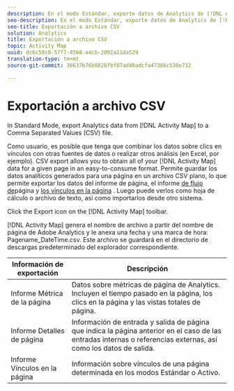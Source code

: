 ```yaml
---
description: En el modo Estándar, exporte datos de Analytics de [!DNL Activity Map] a un archivo de valores separados por comas (CSV).
seo-description: En el modo Estándar, exporte datos de Analytics de [!DNL Activity Map] a un archivo de valores separados por comas (CSV).
seo-title: Exportación a archivo CSV
solution: Analytics
title: Exportación a archivo CSV
topic: Activity Map
uuid: dc6c50c0-57f7-45b8-a4cb-2092a21da529
translation-type: tm+mt
source-git-commit: 36637b76b8026fbf87ad48adcfa47386c530e732

---
```



# Exportación a archivo CSV

In Standard Mode, export Analytics data from [!DNL Activity Map] to a Comma Separated Values (CSV) file.

Como usuario, es posible que tenga que combinar los datos sobre clics en vínculos con otras fuentes de datos o realizar otros análisis (en Excel, por ejemplo). CSV export allows you to obtain all of your [!DNL Activity Map] data for a given page in an easy-to-consume format. Permite guardar los datos analíticos generados para una página en un archivo CSV plano, lo que permite exportar los datos del informe de página, el informe [de flujo de](/help/analyze/activity-map/activitymap-page-flow.md)página y [los vínculos en la página](/help/analyze/activity-map/activitymap-links-report.md) . Luego puede verlos como hoja de cálculo o archivo de texto, así como importarlos desde otro sistema.

Click the Export icon on the [!DNL Activity Map] toolbar.

[!DNL Activity Map] genera el nombre de archivo a partir del nombre de página de Adobe Analytics y le anexa una fecha y una marca de hora: Pagename_DateTime.csv. Este archivo se guardará en el directorio de descargas predeterminado del explorador correspondiente.

| Información de exportación | Descripción |
|---|---|
| Informe Métrica de la página | Datos sobre métricas de página de Analytics. Incluyen el tiempo pasado en la página, los clics en la página y las vistas totales de página. |
| Informe Detalles de página | Información de entrada y salida de página que indica la página anterior en el caso de las entradas internas o referencias externas, así como los datos de salida. |
| Informe Vínculos en la página | Información sobre vínculos de una página determinada en los modos Estándar o Activo. |
